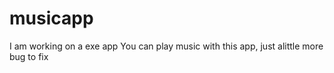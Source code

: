 # musicapp
I am working on a exe app
You can play music with this app, just alittle more bug to fix
